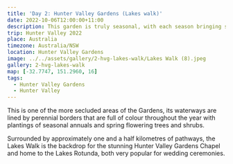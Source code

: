 ```yaml
---
title: 'Day 2: Hunter Valley Gardens (Lakes walk)'
date: 2022-10-06T12:00:00+11:00
description: This garden is truly seasonal, with each season bringing something new.
trip: Hunter Valley 2022
place: Australia
timezone: Australia/NSW
location: Hunter Valley Gardens
image: ../../assets/gallery/2-hvg-lakes-walk/Lakes Walk (8).jpeg
gallery: 2-hvg-lakes-walk
map: [-32.7747, 151.2960, 16]
tags:
  - Hunter Valley Gardens
  - Hunter Valley
---
```


This is one of the more secluded areas of the Gardens, its waterways are lined by perennial borders that are full of colour throughout the year with plantings of seasonal annuals and spring flowering trees and shrubs.

Surrounded by approximately one and a half kilometres of pathways, the Lakes Walk is the backdrop for the stunning Hunter Valley Gardens Chapel and home to the Lakes Rotunda, both very popular for wedding ceremonies.
